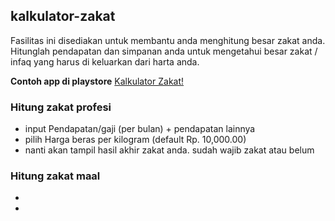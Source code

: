 ## kalkulator-zakat
Fasilitas ini disediakan untuk membantu anda menghitung besar zakat anda. 
Hitunglah pendapatan dan simpanan anda untuk mengetahui besar zakat / infaq yang harus di keluarkan dari harta anda.

**Contoh app di playstore**
[Kalkulator Zakat!](https://play.google.com/store/apps/details?id=web.id.pebriana.kalkulator_zakat)
	
### Hitung zakat profesi
* input Pendapatan/gaji (per bulan) + pendapatan lainnya
* pilih Harga beras per kilogram (default Rp. 10,000.00)
* nanti akan tampil hasil akhir zakat anda. sudah wajib zakat atau belum

### Hitung zakat maal
*  
*
